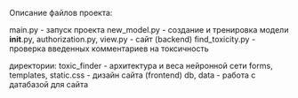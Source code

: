 Описание файлов проекта:

main.py - запуск проекта
new_model.py - создание и тренировка модели
__init__.py, authorization.py, view.py - сайт (backend)
find_toxicity.py - проверка введенных комментариев на токсичность

директории:
toxic_finder - архитектура и веса нейронной сети
forms, templates, static.css - дизайн сайта (frontend)
db, data - работа с датабазой для сайта
